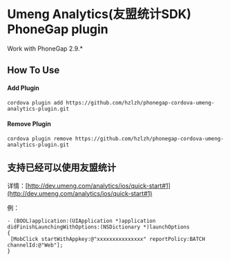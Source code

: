 # Umeng Analytics(友盟统计SDK) PhoneGap plugin
Work with PhoneGap 2.9.*

## How To Use

#### Add Plugin

```
cordova plugin add https://github.com/hzlzh/phonegap-cordova-umeng-analytics-plugin.git
```

#### Remove Plugin
````
cordova plugin remove https://github.com/hzlzh/phonegap-cordova-umeng-analytics-plugin.git
````

## 支持已经可以使用友盟统计

详情：[http://dev.umeng.com/analytics/ios/quick-start#1](http://dev.umeng.com/analytics/ios/quick-start#1)

例：

```
- (BOOL)application:(UIApplication *)application didFinishLaunchingWithOptions:(NSDictionary *)launchOptions
{
 [MobClick startWithAppkey:@"xxxxxxxxxxxxxxx" reportPolicy:BATCH   channelId:@"Web"];
}
```